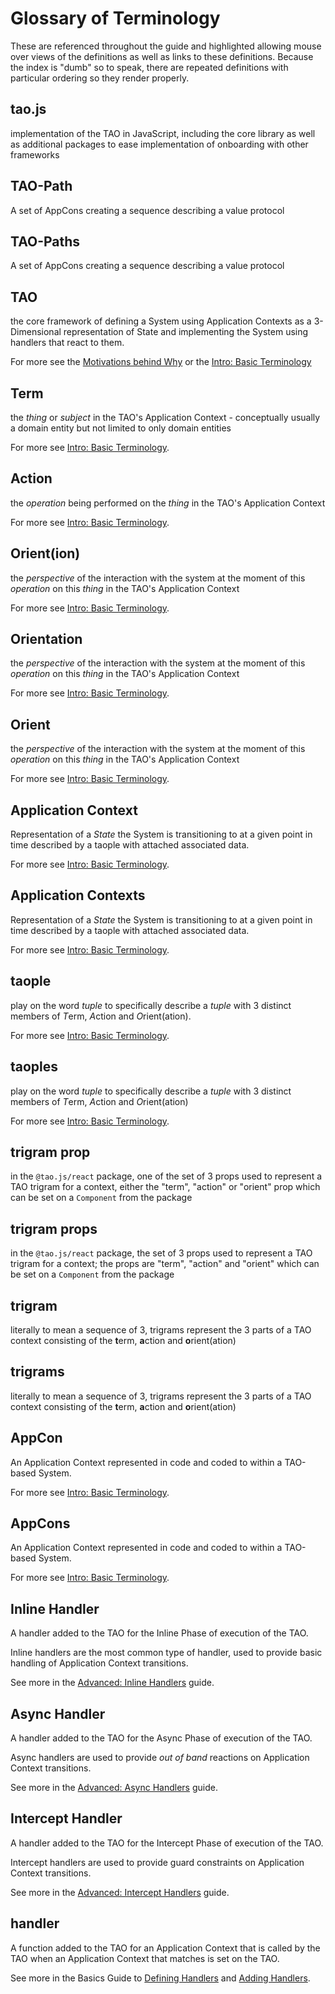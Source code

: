 # Glossary of Terminology

These are referenced throughout the guide and highlighted allowing mouse over views of
the definitions as well as links to these definitions.  Because the index is "dumb" so to
speak, there are repeated definitions with particular ordering so they render properly.

## tao.js

implementation of the TAO in JavaScript, including the core library as well as additional
packages to ease implementation of onboarding with other frameworks

## TAO-Path

A set of AppCons creating a sequence describing a value protocol

## TAO-Paths

A set of AppCons creating a sequence describing a value protocol

## TAO

the core framework of defining a System using Application Contexts as a 3-Dimensional
representation of State and implementing the System using handlers that react to them.

For more see the [Motivations behind Why](intro/motivations.md) or the
[Intro: Basic Terminology](intro/basic-terms.md)

## Term

the _thing_ or _subject_ in the TAO's Application Context - conceptually usually a domain entity but not limited to only domain entities

For more see [Intro: Basic Terminology](intro/basic-terms.md#3d-tuples).

## Action

the _operation_ being performed on the _thing_ in the TAO's Application Context

For more see [Intro: Basic Terminology](intro/basic-terms.md#3d-tuples).

## Orient(ion)

the _perspective_ of the interaction with the system at the moment of this _operation_
on this _thing_ in the TAO's Application Context

For more see [Intro: Basic Terminology](intro/basic-terms.md#3d-tuples).

## Orientation

the _perspective_ of the interaction with the system at the moment of this _operation_
on this _thing_ in the TAO's Application Context

For more see [Intro: Basic Terminology](intro/basic-terms.md#3d-tuples).

## Orient

the _perspective_ of the interaction with the system at the moment of this _operation_
on this _thing_ in the TAO's Application Context

For more see [Intro: Basic Terminology](intro/basic-terms.md#3d-tuples).

## Application Context

Representation of a _State_ the System is transitioning to at a given point in time
described by a taople with attached associated data.

For more see [Intro: Basic Terminology](intro/basic-terms.md#3d-tuples).

## Application Contexts

Representation of a _State_ the System is transitioning to at a given point in time
described by a taople with attached associated data.

For more see [Intro: Basic Terminology](intro/basic-terms.md#3d-tuples).

## taople

play on the word _tuple_ to specifically describe a _tuple_ with 3 distinct members
of *T*erm, *A*ction and *O*rient(ation).

For more see [Intro: Basic Terminology](intro/basic-terms.md#3d-tuples).

## taoples

play on the word _tuple_ to specifically describe a _tuple_ with 3 distinct members
of *T*erm, *A*ction and *O*rient(ation)

For more see [Intro: Basic Terminology](intro/basic-terms.md#3d-tuples).

## trigram prop

in the `@tao.js/react` package, one of the set of 3 props used to represent a TAO trigram for a
context, either the "term", "action" or "orient" prop which can be set on a `Component` from the
package

## trigram props

in the `@tao.js/react` package, the set of 3 props used to represent a TAO trigram for a context;
the props are "term", "action" and "orient" which can be set on a `Component` from the package

## trigram

literally to mean a sequence of 3, trigrams represent the 3 parts of a TAO context
consisting of the **t**erm, **a**ction and **o**rient(ation)

## trigrams

literally to mean a sequence of 3, trigrams represent the 3 parts of a TAO context
consisting of the **t**erm, **a**ction and **o**rient(ation)

## AppCon

An Application Context represented in code and coded to within a TAO-based System.

For more see [Intro: Basic Terminology](intro/basic-terms.md#appcons-are-actual-states).

## AppCons

An Application Context represented in code and coded to within a TAO-based System.

For more see [Intro: Basic Terminology](intro/basic-terms.md#appcons-are-actual-states).

## Inline Handler

A handler added to the TAO for the Inline Phase of execution of the TAO.

Inline handlers are the most common type of handler, used to provide basic handling of
Application Context transitions.

See more in the [Advanced: Inline Handlers](advanced/inline-handlers.md) guide.

## Async Handler

A handler added to the TAO for the Async Phase of execution of the TAO.

Async handlers are used to provide _out of band_ reactions on Application Context
transitions.

See more in the [Advanced: Async Handlers](advanced/async-handlers.md) guide.

## Intercept Handler

A handler added to the TAO for the Intercept Phase of execution of the TAO.

Intercept handlers are used to provide guard constraints on Application Context
transitions.

See more in the [Advanced: Intercept Handlers](advanced/intercept-handlers.md) guide.

## handler

A function added to the TAO for an Application Context that is called by the TAO
when an Application Context that matches is set on the TAO.

See more in the Basics Guide to [Defining Handlers](basics/defineg-handlers.md) and
[Adding Handlers](basics/handlers.md).
